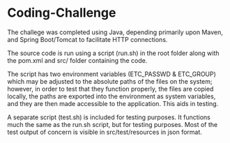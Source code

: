 # Coding-Challenge

The challege was completed using Java, depending primarily upon Maven, and Spring Boot/Tomcat to facilitate HTTP connections.

The source code is run using a script (run.sh) in the root folder along with the pom.xml and src/ folder containing the code. 

The script has two environment variables (ETC_PASSWD & ETC_GROUP) which may be adjusted to the absolute paths of the files on the system; however, in order to test that they function properly, the files are copied locally, the paths are exported into the environment as system variables, and they are then made accessible to the application. This aids in testing.

A separate script (test.sh) is included for testing purposes. It functions much the same as the run.sh script, but for testing purposes. Most of the test output of concern is visible in src/test/resources in json format.

